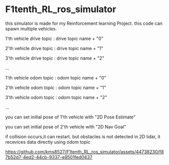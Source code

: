 # F1tenth_RL_ros_simulator

this simulator is made for my Reinforcement learning Project.
this code can spawn multiple vehicles.

1'th vehicle drive topic : drive topic name + "0"

2'th vehicle drive topic : drive topic name + "1"

3'th vehicle drive topic : drive topic name + "2"

...

1'th vehicle odom topic : odom topic name + "0"

2'th vehicle odom topic : odom topic name + "1"

3'th vehicle odom topic : odom topic name + "2"

...


you can set initial pose of 1'th vehicle with "2D Pose Estimate"

you can set initial pose of 2'th vehicle with "2D Nav Goal"


if collision occurs,it can restart.
but obstacles is not detected in 2D lidar, it recevices data directly using odom topic



https://github.com/kms8527/F1tenth_RL_ros_simulator/assets/44738230/f87b52d7-4ed2-44cb-9337-e8501fed0437




